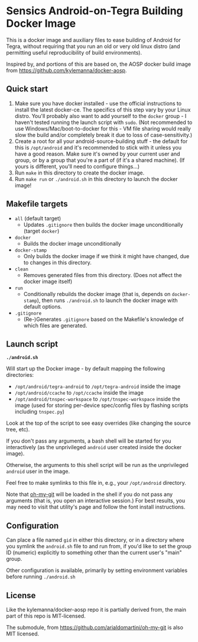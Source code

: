# Sensics Android-on-Tegra Building Docker Image

This is a docker image and auxiliary files to ease building of Android for Tegra,
without requiring that you run an old or very old linux distro
(and permitting useful reproducibility of build environments).

Inspired by, and portions of this are based on, the AOSP docker build image from
<https://github.com/kylemanna/docker-aosp>.

## Quick start

1. Make sure you have docker installed - use the official instructions to
   install the latest docker-ce.
   The specifics of this step vary by your Linux distro.
   You'll probably also want to add yourself to the `docker` group - I haven't
   tested running the launch script with `sudo`.
   (Not recommended to use Windows/Mac/boot-to-docker for this -
   VM file sharing would really slow the build and/or completely break it due to loss
   of case-sensitivity.)
1. Create a root for all your android-source-building stuff -
   the default for this is `/opt/android` and it's recommended to stick with it
   unless you have a good reason.
   Make sure it's owned by your current user and group, or by a group that you're
   a part of (if it's a shared machine).
   (If yours is different, you'll need to configure things...)
1. Run `make` in this directory to create the docker image.
1. Run `make run` or `./android.sh` in this directory to launch the docker image!

## Makefile targets

- `all` (default target)
  - Updates `.gitignore` then builds the docker image unconditionally (target `docker`)
- `docker`
  - Builds the docker image unconditionally
- `docker-stamp`
  - Only builds the docker image if we think it might have changed,
    due to changes in this directory.
- `clean`
  - Removes generated files from this directory.
    (Does not affect the docker image itself)
- `run`
  - Conditionally rebuilds the docker image (that is, depends on `docker-stamp`),
    then runs `./android.sh` to launch the docker image with default options.
- `.gitignore`
  - (Re-)Generates `.gitignore` based on the Makefile's knowledge of which files are generated.

## Launch script

**`./android.sh`**

Will start up the Docker image - by default mapping the following directories:

- `/opt/android/tegra-android` to `/opt/tegra-android` inside the image
- `/opt/android/ccache` to `/opt/ccache` inside the image
- `/opt/android/tnspec-workspace` to `/opt/tnspec-workspace` inside the image
  (used for storing per-device spec/config files by flashing scripts including `tnspec.py`)

Look at the top of the script to see easy overrides (like changing the source tree, etc).

If you don't pass any arguments, a bash shell will be started for you interactively
(as the unprivileged `android` user created inside the docker image).

Otherwise, the arguments to this shell script will be run as the unprivileged `android` user in the image.

Feel free to make symlinks to this file in, e.g., your `/opt/android` directory.

Note that [oh-my-git](https://github.com/arialdomartini/oh-my-git) will be loaded in the shell if
you do not pass any arguments (that is, you open an interactive session.)
For best results, you may need to visit that utility's page and follow the font install instructions.

## Configuration

Can place a file named `gid` in either this directory,
or in a directory where you symlink the `android.sh` file to and run from,
if you'd like to set the group ID (numeric) explicitly to something other than the current user's "main" group.

Other configuration is available, primarily by setting environment variables before running `./android.sh`

## License

Like the kylemanna/docker-aosp repo it is partially derived from, the main part of this repo is MIT-licensed.

The submodule, from <https://github.com/arialdomartini/oh-my-git> is also MIT licensed.